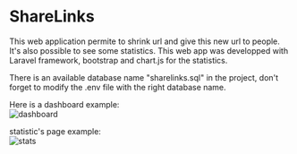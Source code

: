 # ShareLinks

This web application permite to shrink url and give this new url to people.  
It's also possible to see some statistics.
This web app was developped with Laravel framework, bootstrap and chart.js for the statistics.

There is an available database name "sharelinks.sql" in the project, don't forget to modify the .env file with the right database name.  

Here is a dashboard example:  
![dashboard](https://user-images.githubusercontent.com/25615371/68095053-a9e69d00-fea6-11e9-9124-f15e3a35a01c.PNG)

statistic's page example:  
![stats](https://user-images.githubusercontent.com/25615371/68095071-cedb1000-fea6-11e9-8bba-c50c0c8b4855.PNG)
